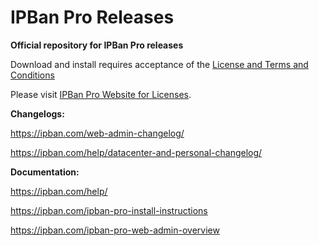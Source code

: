 # IPBan Pro Releases

**Official repository for IPBan Pro releases**

Download and install requires acceptance of the <a href='https://ipban.com/terms-and-conditions/'>License and Terms and Conditions</a>

Please visit <a href='https://ipban.com/products'>IPBan Pro Website for Licenses</a>.

**Changelogs:**

https://ipban.com/web-admin-changelog/

https://ipban.com/help/datacenter-and-personal-changelog/

**Documentation:**

https://ipban.com/help/

https://ipban.com/ipban-pro-install-instructions

https://ipban.com/ipban-pro-web-admin-overview

